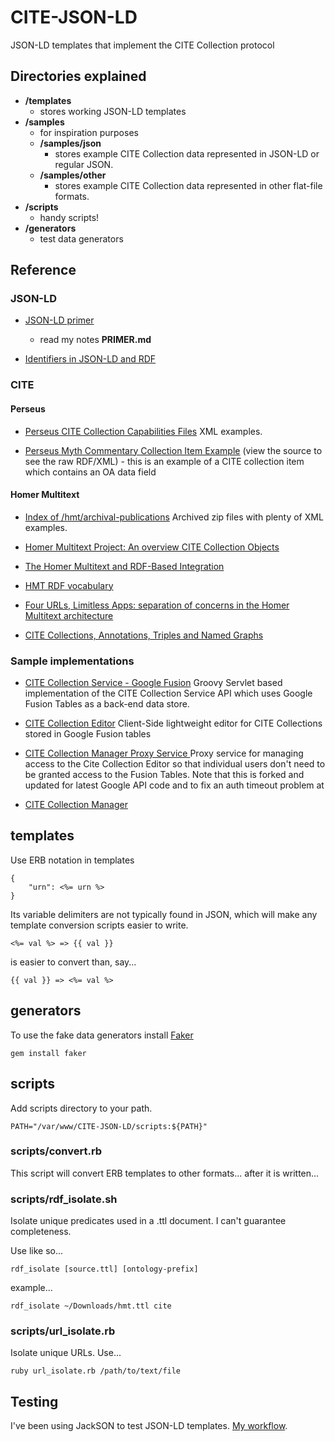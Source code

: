 CITE-JSON-LD
============
JSON-LD templates that implement the CITE Collection protocol

## Directories explained

* **/templates**
	* stores working JSON-LD templates
* **/samples**
	* for inspiration purposes
	* **/samples/json**
		* stores example CITE Collection data represented in JSON-LD or regular JSON.
	* **/samples/other**
		* stores example CITE Collection data represented in other flat-file formats.
* **/scripts**
	* handy scripts!
* **/generators**
	* test data generators

## Reference
### JSON-LD

* [JSON-LD primer](http://json-ld.org/primer/latest/)
	* read my notes **PRIMER.md**

* [Identifiers in JSON-LD and RDF](http://manu.sporny.org/2013/rdf-identifiers/)

### CITE
#### Perseus
* [Perseus CITE Collection Capabilities Files](https://github.com/PerseusDL/cite_collections/tree/master/src/capabilities) XML examples.

* [Perseus Myth Commentary Collection Item Example](http://data.perseus.org/collections/urn:cite:perseus:mythcomm.117.1/oac) (view the source to see the raw RDF/XML) - this is an example of a CITE collection item which contains an OA data field

#### Homer Multitext
* [Index of /hmt/archival-publications](http://beta.hpcc.uh.edu/hmt/archival-publications/) Archived zip files with plenty of XML examples.

* [Homer Multitext Project: An overview CITE Collection Objects](http://www.homermultitext.org/hmt-doc/cite/)

* [The Homer Multitext and RDF-Based Integration](http://dlib.nyu.edu/awdl/isaw/isaw-papers/7/blackwell-smith/)

* [HMT RDF vocabulary](http://www.homermultitext.org/hmt-doc/standards/rdfvocabulary.html)

* [Four URLs, Limitless Apps: separation of concerns in the Homer Multitext architecture](http://folio.furman.edu/projects/cite/four_urls.html)

* [CITE Collections, Annotations, Triples and Named Graphs](https://docs.google.com/document/d/1765E-StEK-Fv0yjk05pprMVdaVW8F-oc8dl2T0yhj20/edit?usp=sharing) 

### Sample implementations

* [CITE Collection Service - Google Fusion](https://bitbucket.org/neelsmith/citefusioncoll) Groovy Servlet based implementation of the CITE Collection Service API which uses Google Fusion Tables as a back-end data store.

* [CITE Collection Editor](https://bitbucket.org/ryanfb/cite-collection-editor) Client-Side lightweight editor for CITE Collections stored in Google Fusion tables

* [CITE Collection Manager Proxy Service ](https://bitbucket.org/ryanfb/cite-collection-manager) Proxy service for managing access to the Cite Collection Editor so that individual users don't need to be granted access to the Fusion Tables. Note that this is forked and updated for latest Google API code and to fix an auth timeout problem at

* [CITE Collection Manager](https://github.com/balmas/cite-collection-manager)

## templates
 
Use ERB notation in templates

	{
		"urn": <%= urn %>
	}

Its variable delimiters are not typically found in JSON,
which will make any template conversion scripts easier to write.

	<%= val %> => {{ val }}

is easier to convert than, say...

	{{ val }} => <%= val %>

## generators
To use the fake data generators install [Faker](https://github.com/stympy/faker)

	gem install faker

## scripts
Add scripts directory to your path.

	PATH="/var/www/CITE-JSON-LD/scripts:${PATH}"

### scripts/convert.rb
This script will convert ERB templates to other formats... after it is written...

### scripts/rdf_isolate.sh
Isolate unique predicates used in a .ttl document.
I can't guarantee completeness.

Use like so...

	rdf_isolate [source.ttl] [ontology-prefix]

example...

	rdf_isolate ~/Downloads/hmt.ttl cite

### scripts/url_isolate.rb
Isolate unique URLs.
Use...

	ruby url_isolate.rb /path/to/text/file

## Testing
I've been using JackSON to test JSON-LD templates.
[My workflow](https://github.com/caesarfeta/JackSON/blob/master/docs/TEMPLATES.md).
